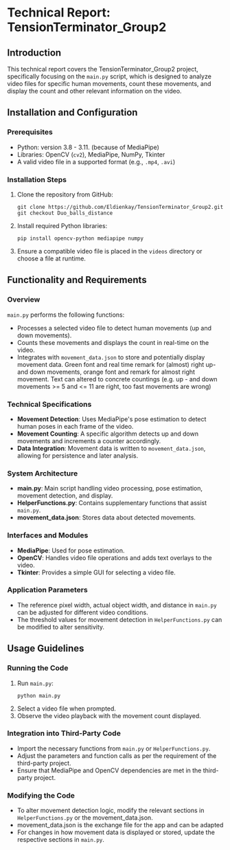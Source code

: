 
# Technical Report: TensionTerminator_Group2

## Introduction

This technical report covers the TensionTerminator_Group2 project, specifically focusing on the `main.py` script, which is designed to analyze video files for specific human movements, count these movements, and display the count and other relevant information on the video.

## Installation and Configuration

### Prerequisites

- Python: version 3.8 - 3.11. (because of MediaPipe)
- Libraries: OpenCV (`cv2`), MediaPipe, NumPy, Tkinter
- A valid video file in a supported format (e.g., `.mp4`, `.avi`)

### Installation Steps

1. Clone the repository from GitHub:
   ```
   git clone https://github.com/Eldienkay/TensionTerminator_Group2.git
   git checkout Duo_balls_distance
   ```

2. Install required Python libraries:
   ```
   pip install opencv-python mediapipe numpy
   ```

3. Ensure a compatible video file is placed in the `videos` directory or choose a file at runtime.

## Functionality and Requirements

### Overview

`main.py` performs the following functions:

- Processes a selected video file to detect human movements (up and down movements).
- Counts these movements and displays the count in real-time on the video.
- Integrates with `movement_data.json` to store and potentially display movement data. Green font and real time remark for (almost) right up- and down movements, orange font and remark for almost right movement. Text can altered to concrete countings (e.g. up - and down movements >= 5 and <= 11 are right, too fast movements are wrong)

### Technical Specifications

- **Movement Detection**: Uses MediaPipe's pose estimation to detect human poses in each frame of the video.
- **Movement Counting**: A specific algorithm detects up and down movements and increments a counter accordingly.
- **Data Integration**: Movement data is written to `movement_data.json`, allowing for persistence and later analysis.

### System Architecture

- **main.py**: Main script handling video processing, pose estimation, movement detection, and display.
- **HelperFunctions.py**: Contains supplementary functions that assist `main.py`.
- **movement_data.json**: Stores data about detected movements.

### Interfaces and Modules

- **MediaPipe**: Used for pose estimation.
- **OpenCV**: Handles video file operations and adds text overlays to the video.
- **Tkinter**: Provides a simple GUI for selecting a video file.

### Application Parameters

- The reference pixel width, actual object width, and distance in `main.py` can be adjusted for different video conditions.
- The threshold values for movement detection in `HelperFunctions.py` can be modified to alter sensitivity.

## Usage Guidelines

### Running the Code

1. Run `main.py`:
   ```
   python main.py
   ```
2. Select a video file when prompted.
3. Observe the video playback with the movement count displayed.

### Integration into Third-Party Code

- Import the necessary functions from `main.py` or `HelperFunctions.py`.
- Adjust the parameters and function calls as per the requirement of the third-party project.
- Ensure that MediaPipe and OpenCV dependencies are met in the third-party project.

### Modifying the Code

- To alter movement detection logic, modify the relevant sections in `HelperFunctions.py` or the movement_data.json.
- movement_data.json is the exchange file for the app and can be adapted 
- For changes in how movement data is displayed or stored, update the respective sections in `main.py`.
